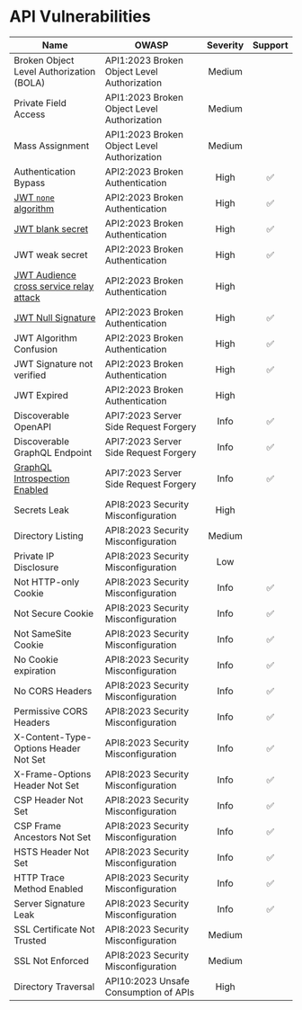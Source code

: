 # API Vulnerabilities

| Name                                                                                                  | OWASP                                       | Severity | Support   |
|-------------------------------------------------------------------------------------------------------|---------------------------------------------|:--------:|:---------:|
| Broken Object Level Authorization (BOLA)                                                              | API1:2023 Broken Object Level Authorization | Medium   | |
| Private Field Access                                                                                  | API1:2023 Broken Object Level Authorization | Medium   | |
| Mass Assignment                                                                                       | API1:2023 Broken Object Level Authorization | Medium   | |
| Authentication Bypass                                                                                 | API2:2023 Broken Authentication             | High     | :white_check_mark: |
| [JWT `none` algorithm](./broken-authentication/jwt-alg-none.md)                                       | API2:2023 Broken Authentication             | High     | :white_check_mark: |
| [JWT blank secret](./broken-authentication/jwt-blank-secret.md)                                       | API2:2023 Broken Authentication             | High     | :white_check_mark: |
| JWT weak secret                                                                                       | API2:2023 Broken Authentication             | High     | :white_check_mark: |
| [JWT Audience cross service relay attack](./broken-authentication//jwt-cross-service-relay-attack.md) | API2:2023 Broken Authentication             | High     | |
| [JWT Null Signature](./broken-authentication/jwt-null-signature.md)                                   | API2:2023 Broken Authentication             | High     | :white_check_mark: |
| JWT Algorithm Confusion                                                                               | API2:2023 Broken Authentication             | High     | :white_check_mark: |
| JWT Signature not verified                                                                            | API2:2023 Broken Authentication             | High     | :white_check_mark: |
| JWT Expired                                                                                           | API2:2023 Broken Authentication             | High     | |
| Discoverable OpenAPI                                                                                  | API7:2023 Server Side Request Forgery       | Info     | :white_check_mark: |
| Discoverable GraphQL Endpoint                                                                         | API7:2023 Server Side Request Forgery       | Info     | :white_check_mark: |
| [GraphQL Introspection Enabled](./security-misconfiguration/graphql-introspection.md)                 | API7:2023 Server Side Request Forgery       | Info     | :white_check_mark: |
| Secrets Leak                                                                                          | API8:2023 Security Misconfiguration         | High     | |
| Directory Listing                                                                                     | API8:2023 Security Misconfiguration         | Medium   | |
| Private IP Disclosure                                                                                 | API8:2023 Security Misconfiguration         | Low      | |
| Not HTTP-only Cookie                                                                                  | API8:2023 Security Misconfiguration         | Info     | :white_check_mark: |
| Not Secure Cookie                                                                                     | API8:2023 Security Misconfiguration         | Info     | :white_check_mark: |
| Not SameSite Cookie                                                                                   | API8:2023 Security Misconfiguration         | Info     | :white_check_mark: |
| No Cookie expiration                                                                                  | API8:2023 Security Misconfiguration         | Info     | :white_check_mark: |
| No CORS Headers                                                                                       | API8:2023 Security Misconfiguration         | Info     | :white_check_mark: |
| Permissive CORS Headers                                                                               | API8:2023 Security Misconfiguration         | Info     | :white_check_mark: |
| X-Content-Type-Options Header Not Set                                                                 | API8:2023 Security Misconfiguration         | Info     | :white_check_mark: |
| X-Frame-Options Header Not Set                                                                        | API8:2023 Security Misconfiguration         | Info     | :white_check_mark: |
| CSP Header Not Set                                                                                    | API8:2023 Security Misconfiguration         | Info     | :white_check_mark: |
| CSP Frame Ancestors Not Set                                                                           | API8:2023 Security Misconfiguration         | Info     | :white_check_mark: |
| HSTS Header Not Set                                                                                   | API8:2023 Security Misconfiguration         | Info     | :white_check_mark: |
| HTTP Trace Method Enabled                                                                             | API8:2023 Security Misconfiguration         | Info     | :white_check_mark: |
| Server Signature Leak                                                                                 | API8:2023 Security Misconfiguration         | Info     | :white_check_mark: |
| SSL Certificate Not Trusted                                                                           | API8:2023 Security Misconfiguration         | Medium   | |
| SSL Not Enforced                                                                                      | API8:2023 Security Misconfiguration         | Medium   | |
| Directory Traversal                                                                                   | API10:2023 Unsafe Consumption of APIs       | High     | |
